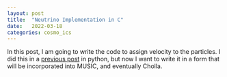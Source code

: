 ```yaml
---
layout: post
title:  "Neutrino Implementation in C"
date:   2022-03-18
categories: cosmo_ics
---
```



In this post, I am going to write the code to assign velocity to the particles. I did this in a <a href="https://ndrakos.github.io/blog/cosmo_ics/Neutrino_Velocity_Assignment_Test/">previous post</a> in python, but now I want to write it in a form that will be incorporated into MUSIC, and eventually Cholla.
